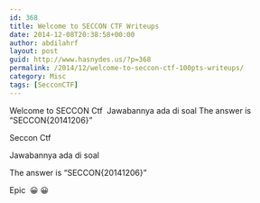 ```yaml
---
id: 368
title: Welcome to SECCON CTF Writeups
date: 2014-12-08T20:38:58+00:00
author: abdilahrf
layout: post
guid: http://www.hasnydes.us/?p=368
permalink: /2014/12/welcome-to-seccon-ctf-100pts-writeups/
category: Misc
tags: [SecconCTF]
---
```

Welcome to SECCON Ctf  Jawabannya ada di soal The answer is &#8220;SECCON{20141206}&#8221;

Seccon Ctf
  
Jawabannya ada di soal

The answer is &#8220;SECCON{20141206}&#8221;

Epic  😀 😀